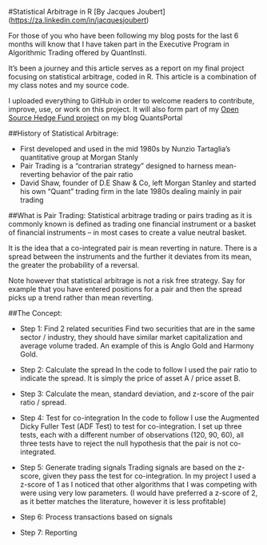 #Statistical Arbitrage in R
[By Jacques Joubert] (https://za.linkedin.com/in/jacquesjoubert)

For those of you who have been following my blog posts for the last 6 months will know that I have taken part in the Executive Program in Algorithmic Trading offered by QuantInsti.

It’s been a journey and this article serves as a report on my final project focusing on statistical arbitrage, coded in R. This article is a combination of my class notes and my source code.

I uploaded everything to GitHub in order to welcome readers to contribute, improve, use, or work on this project. It will also form part of my [Open Source Hedge Fund project](http://www.quantsportal.com/home/collection/open-source-hedge-fund/) on my blog QuantsPortal

##History of Statistical Arbitrage:

*	First developed and used in the mid 1980s by Nunzio Tartaglia’s quantitative group at Morgan Stanly
*	Pair Trading is a “contrarian strategy” designed to harness mean-reverting behavior of the pair ratio
*	David Shaw, founder of D.E Shaw & Co, left Morgan Stanley and started his own “Quant” trading firm in the late 1980s dealing mainly in pair trading

##What is Pair Trading:
Statistical arbitrage trading or pairs trading as it is commonly known is defined as trading one financial instrument or a basket of financial instruments – in most cases to create a value neutral basket.

It is the idea that a co-integrated pair is mean reverting in nature. There is a spread between the instruments and the further it deviates from its mean, the greater the probability of a reversal.

Note however that statistical arbitrage is not a risk free strategy. Say for example that you have entered positions for a pair and then the spread picks up a trend rather than mean reverting.  

##The Concept:

* Step 1: Find 2 related securities
Find two securities that are in the same sector / industry, they should have similar market capitalization and average volume traded. 
An example of this is Anglo Gold and Harmony Gold. 

* Step 2: Calculate the spread
In the code to follow I used the pair ratio to indicate the spread. It is simply the price of asset A / price asset B.

* Step 3: Calculate the mean, standard deviation, and z-score of the pair ratio / spread.

* Step 4: Test for co-integration
In the code to follow I use the Augmented Dicky Fuller Test (ADF Test) to test for co-integration. I set up three tests, each with a different number of observations (120, 90, 60), all three tests have to reject the null hypothesis that the pair is not co-integrated.

* Step 5: Generate trading signals
Trading signals are based on the z-score, given they pass the test for co-integration. In my project I used a z-score of 1 as I noticed that other algorithms that I was competing with were using very low parameters. (I would have preferred a z-score of 2, as it better matches the literature, however it is less profitable)

* Step 6: Process transactions based on signals

* Step 7: Reporting
